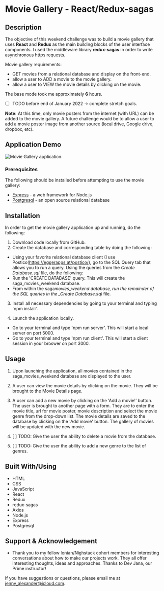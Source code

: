 # Movie Gallery - React/Redux-sagas

## Description

The objective of this weekend challenge was to build a movie gallery that uses **React** and **Redux** as the main building blocks of the user interface components. I used the middleware library **redux-sagas** in order to write asynchronous https requests.

Movie gallery requirements:

- GET movies from a relational database and display on the front-end.
- allow a user to ADD a movie to the movie gallery.
- allow a user to VIEW the movie details by clicking on the movie.

The base mode took me approximately **6** hours.

- [ ] TODO before end of January 2022 -> complete stretch goals.

**Note:** At this time, only movie posters from the internet (with URL) can be added to the movie gallery. A future challenge would be to allow a user to add a movie poster image from another source (local drive, Google drive, dropbox, etc).

## Application Demo

![Movie Gallery application](public/images/movie_gallery.gif)

### Prerequisites

The following should be installed before attempting to use the movie gallery:

- [Express](https://expressjs.com/en/starter/installing.html) - a web framework for Node.js
- [Postgresql](https://www.postgresql.org/) - an open source relational database

## Installation

In order to get the movie gallery application up and running, do the following:

1. Download code locally from GitHub.
2. Create the database and corresponding table by doing the following:

- Using your favorite relational database client (I use Postico(<https://eggerapps.at/postico/>), go to the SQL Query tab that allows you to run a query. Using the queries from the _Create Database.sql_ file, do the following:
- Run the 'CREATE DATABASE' query. This will create the saga_movies_weekend database.
- From within the saga*movies_weekend database, run the remainder of the SQL queries in the \_Create Database.sql* file.

3. Install all necessary dependencies by going to your terminal and typing 'npm install'.

4. Launch the application locally.

- Go to your terminal and type 'npm run server'. This will start a local server on port 5000.
- Go to your terminal and type 'npm run client'. This will start a client session in your broswer on port 3000.

## Usage

1. Upon launching the application, all movies contained in the saga_movies_weekend database are displayed to the user.

2. A user can view the movie details by clicking on the movie. They will be brought to the Movie Details page.

3. A user can add a new movie by clicking on the 'Add a movie!' button. The user is brought to another page with a form. They are to enter the movie title, url for movie poster, movie description and select the movie genre from the drop-down list. The movie details are saved to the database by clicking on the 'Add movie' button. The gallery of movies will be updated with the new movie.

4. [ ] TODO: Give the user the ability to delete a movie from the database.

5. [ ] TODO: Give the user the ability to add a new genre to the list of genres.

## Built With/Using

- HTML
- CSS
- JavaScript
- React
- Redux
- redux-sagas
- Axios
- Node.js
- Express
- Postgresql

## Support & Acknowledgement

- Thank you to my fellow Ionian/Nighstack cohort members for interesting conversations about how to make our projects work. They all offer interesting thoughts, ideas and approaches. Thanks to Dev Jana, our Prime instructor!

If you have suggestions or questions, please email me at <jenny_alexander@icloud.com>.
